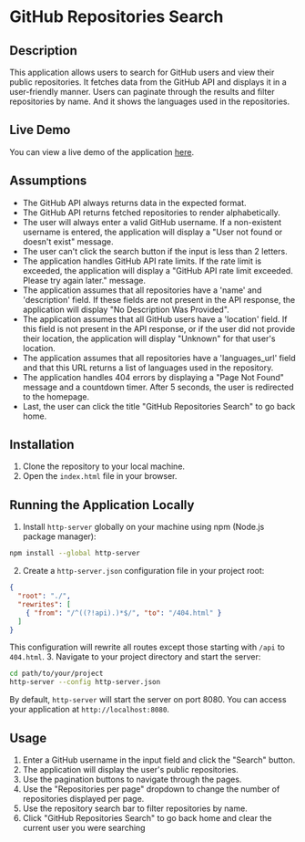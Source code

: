# GitHub Repositories Search

## Description
This application allows users to search for GitHub users and view their public repositories. It fetches data from the GitHub API and displays it in a user-friendly manner. Users can paginate through the results and filter repositories by name. And it shows the languages used in the repositories.

## Live Demo
You can view a live demo of the application [here](https://git-hub-repositories-search-five.vercel.app/).

## Assumptions
- The GitHub API always returns data in the expected format.
- The GitHub API returns fetched repositories to render alphabetically.
- The user will always enter a valid GitHub username. If a non-existent username is entered, the application will display a "User not found or doesn't exist" message.
- The user can't click the search button if the input is less than 2 letters.
- The application handles GitHub API rate limits. If the rate limit is exceeded, the application will display a "GitHub API rate limit exceeded. Please try again later." message.
- The application assumes that all repositories have a 'name' and 'description' field. If these fields are not present in the API response, the application will display "No Description Was Provided".
- The application assumes that all GitHub users have a 'location' field. If this field is not present in the API response, or if the user did not provide their location, the application will display "Unknown" for that user's location.
- The application assumes that all repositories have a 'languages_url' field and that this URL returns a list of languages used in the repository.
- The application handles 404 errors by displaying a "Page Not Found" message and a countdown timer. After 5 seconds, the user is redirected to the homepage.
- Last, the user can click the title "GitHub Repositories Search" to go back home.

## Installation
1. Clone the repository to your local machine.
2. Open the `index.html` file in your browser.

## Running the Application Locally
1. Install `http-server` globally on your machine using npm (Node.js package manager):
```bash
npm install --global http-server
```
2. Create a `http-server.json` configuration file in your project root:
```json
{
  "root": "./",
  "rewrites": [
    { "from": "/^((?!api).)*$/", "to": "/404.html" }
  ]
}
```
This configuration will rewrite all routes except those starting with `/api` to `404.html`.
3. Navigate to your project directory and start the server:
```bash
cd path/to/your/project
http-server --config http-server.json
```
By default, `http-server` will start the server on port 8080. You can access your application at `http://localhost:8080`.

## Usage
1. Enter a GitHub username in the input field and click the "Search" button.
2. The application will display the user's public repositories.
3. Use the pagination buttons to navigate through the pages.
4. Use the "Repositories per page" dropdown to change the number of repositories displayed per page.
5. Use the repository search bar to filter repositories by name.
6. Click "GitHub Repositories Search" to go back home and clear the current user you were searching